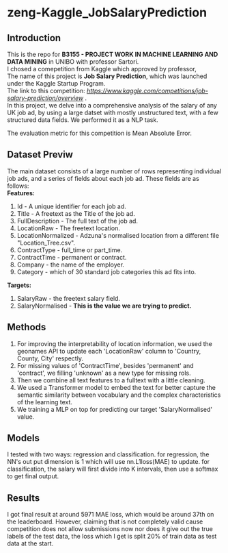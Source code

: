 # zeng-Kaggle_JobSalaryPrediction


## Introduction
This is the repo for **B3155 - PROJECT WORK IN MACHINE LEARNING AND DATA MINING** in UNIBO with professor Sartori.  
I chosed a comepetition from Kaggle which approved by professor,  
The name of this project is **Job Salary Prediction**, which was launched under the Kaggle Startup Program.  
The link to this competition: *https://www.kaggle.com/competitions/job-salary-prediction/overview* .  
In this project, we delve into a comprehensive analysis of the salary of any UK job ad, by using a large datset with mostly unstructured text, with a few structured data fields. We performed it as a NLP task.

The evaluation metric for this competition is Mean Absolute Error.

## Dataset Previw

The main dataset consists of a large number of rows representing individual job ads, and a series of fields about each job ad.  These fields are as follows:  
**Features:**
1. Id - A unique identifier for each job ad.
2. Title - A freetext as the Title of the job ad.
3. FullDescription - The full text of the job ad.
4. LocationRaw - The freetext location.
5. LocationNormalized - Adzuna's normalised location from a different file "Location_Tree.csv".
6. ContractType - full_time or part_time.
7. ContractTime - permanent or contract.
8. Company - the name of the employer.
9. Category - which of 30 standard job categories this ad fits into.

  
**Targets:**
1. SalaryRaw - the freetext salary field.
2. SalaryNormalised - **This is the value we are trying to predict.**


## Methods

1. For improving the interpretability of location information, we used the geonames API to update each 'LocationRaw' column to 'Country, County, City' respectly.
2. For missing values of 'ContractTime', besides 'permanent' and 'contract', we filling 'unknown' as a new type for missing rols.
3. Then we combine all text features to a fulltext with a little cleaning.
4. We used a Transformer model to embed the text for better capture the semantic similarity between vocabulary and the complex characteristics of the learning text.
5. We training a MLP on top for predicting our target 'SalaryNormalised' value.

## Models

I tested with two ways: regression and classification.
for regression, the NN's out put dimension is 1 which will use nn.L1loss(MAE) to update.
for classification, the salary will first divide into K intervals, then use a softmax to get final output.

## Results

I got final result at around 5971 MAE loss, which would be around 37th on the leaderboard. However, claiming that is not completely valid cause competition does not allow submissions now nor does it give out the true labels of the test data, the loss which I get is split 20% of train data as test data at the start.



